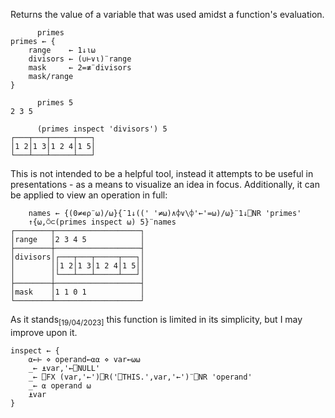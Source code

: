 <section class="function">

Returns the value of a variable that was used amidst a function's evaluation.

```
      primes
primes ← {
    range    ← 1↓⍳⍵
    divisors ← (∪⊢∨⍳)¨range
    mask     ← 2=≢¨divisors
    mask/range
}

      primes 5
2 3 5

      (primes inspect 'divisors') 5
┌───┬───┬─────┬───┐
│1 2│1 3│1 2 4│1 5│
└───┴───┴─────┴───┘

```

This is not intended to be a helpful tool, instead it attempts to be useful in presentations - as a means to visualize an idea in focus. Additionally, it can be applied to view an operation in full:

```
    names ← {(0≠∊⍴¨⍵)/⍵}{¯1↓((' '≠⍵)∧⌽∨\⌽'←'=⍵)/⍵}¨1↓⎕NR 'primes'
    ↑{⍵,⍥⊂(primes inspect ⍵) 5}¨names
┌────────┬───────────────────┐
│range   │2 3 4 5            │
├────────┼───────────────────┤
│divisors│┌───┬───┬─────┬───┐│
│        ││1 2│1 3│1 2 4│1 5││
│        │└───┴───┴─────┴───┘│
├────────┼───────────────────┤
│mask    │1 1 0 1            │
└────────┴───────────────────┘

```

As it stands<sub>[19/04/2023]</sub> this function is limited in its simplicity, but I may improve upon it.
</section>

<section class="function">

```
inspect ← {
    ⍺←⊢ ⋄ operand←⍺⍺ ⋄ var←⍵⍵
    _← ⍎var,'←⎕NULL'
    _← ⎕FX (var,'←')⎕R('⎕THIS.',var,'←')¨⎕NR 'operand'
    _← ⍺ operand ⍵
    ⍎var
}
```
</section>